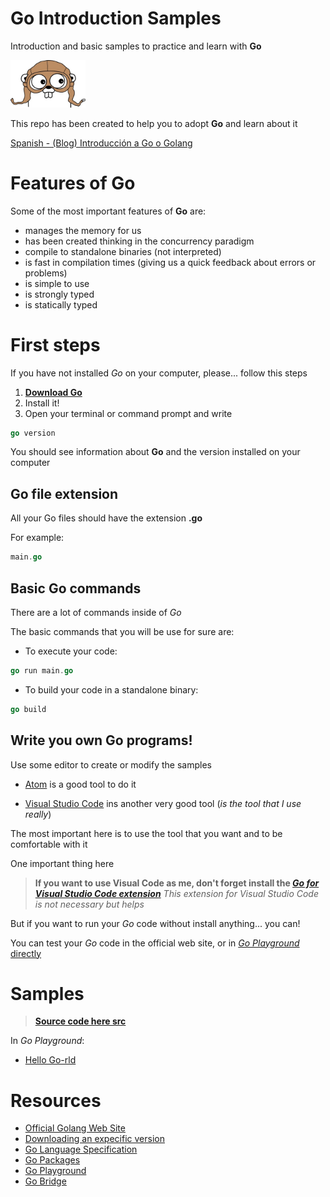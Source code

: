 # **Go** Introduction Samples
Introduction and basic samples to practice and learn with **Go**

[<img src="images/gopher.jpg" width="120"/>](images/gopher.jpg)

This repo has been created to help you to adopt **Go** and learn about it

[Spanish - (Blog) Introducción a Go o Golang](https://geeks.ms/jorge/2021/01/15/introduccion-a-go-o-golang/)


# Features of **Go**

Some of the most important features of **Go** are:

- manages the memory for us
- has been created thinking in the concurrency paradigm
- compile to standalone binaries (not interpreted)
- is fast in compilation times (giving us a quick feedback about errors or problems)
- is simple to use
- is strongly typed
- is statically typed 


# First steps

If you have not installed *Go* on your computer, please... follow this steps

1) [**Download Go**](https://golang.org/doc/install)
2) Install it!
3) Open your terminal or command prompt and write

``` go
go version
```

You should see information about **Go** and the version installed on your computer 

## **Go** file extension

All your Go files should have the extension **.go**

For example:

``` Go
main.go
```

## Basic **Go** commands

There are a lot of commands inside of *Go*

The basic commands that you will be use for sure are:

* To execute your code:

``` Go
go run main.go
```

* To build your code in a standalone binary:

``` Go
go build
```


## Write you own **Go** programs!

Use some editor to create or modify the samples

- [Atom](https://atom.io/) is a good tool to do it

- [Visual Studio Code](https://code.visualstudio.com/) ins another very good tool (*is the tool that I use really*)

The most important here is to use the tool that you want and to be comfortable with it

One important thing here

> **If you want to use Visual Code as me, don't forget install the [*Go for Visual Studio Code extension*](https://marketplace.visualstudio.com/items?itemName=golang.go)** *This extension for Visual Studio Code is not necessary but helps*

But if you want to run your *Go* code without install anything... you can!

You can test your *Go* code in the official web site, or in [*Go Playground* directly](https://play.golang.org/)


# Samples

> [**Source code here src**](src/)

In *Go Playground*:

- [Hello Go-rld](https://play.golang.org/p/krbWvuOZuT7)

# Resources

* [Official Golang Web Site](https://golang.org/)
* [Downloading an expecific version](https://golang.org/dl/)
* [Go Language Specification](https://golang.org/ref/spec)
* [Go Packages](https://golang.org/pkg/)
* [Go Playground](https://play.golang.org/)
* [Go Bridge](https://github.com/gobridge/about-us/blob/master/README.md)
